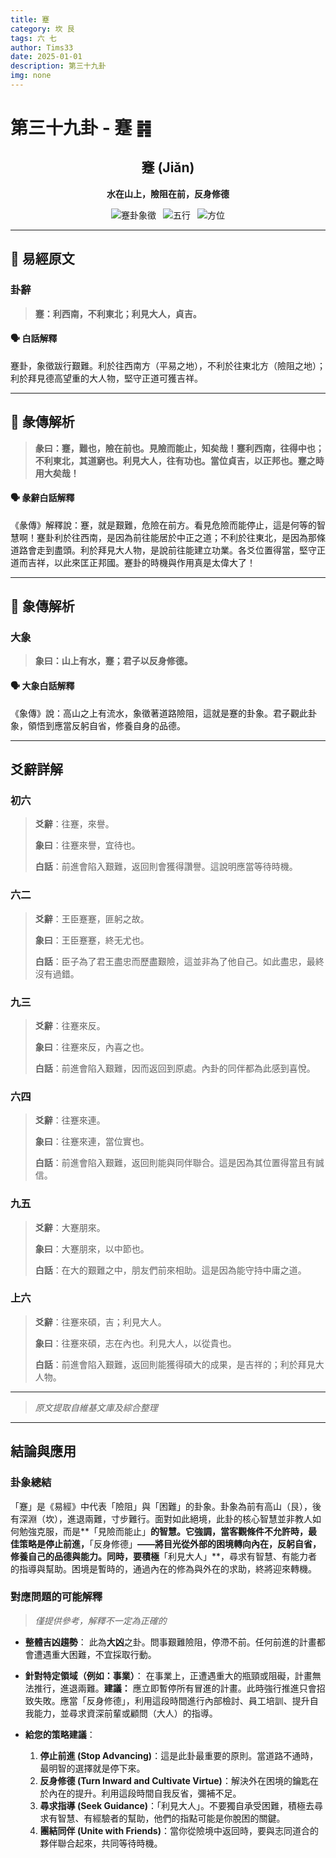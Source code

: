 ```yaml
---
title: 蹇
category: 坎 艮
tags: 六 七
author: Tims33
date: 2025-01-01
description: 第三十九卦
img: none
---
```


# 第三十九卦 - 蹇 ䷦

<div align="center">

## 蹇 (Jiǎn)
**水在山上，險阻在前，反身修德**

</div>

<div align="center">

![蹇卦象徵](https://img.shields.io/badge/卦象-蹇-gray?style=for-the-badge)&ensp;
![五行](https://img.shields.io/badge/五行-上水下土-blue?style=for-the-badge)&ensp;
![方位](https://img.shields.io/badge/方位-北｜東北-lightblue?style=for-the-badge)

</div>

---

## 📜 易經原文

### 卦辭

> **蹇：利西南，不利東北；利見大人，貞吉。**

#### 🗣️ 白話解釋
蹇卦，象徵跋行艱難。利於往西南方（平易之地），不利於往東北方（險阻之地）；利於拜見德高望重的大人物，堅守正道可獲吉祥。

---

## 📖 彖傳解析

> **彖曰：蹇，難也，險在前也。見險而能止，知矣哉！蹇利西南，往得中也；不利東北，其道窮也。利見大人，往有功也。當位貞吉，以正邦也。蹇之時用大矣哉！**

#### 🗣️ 彖辭白話解釋
《彖傳》解釋說：蹇，就是艱難，危險在前方。看見危險而能停止，這是何等的智慧啊！蹇卦利於往西南，是因為前往能居於中正之道；不利於往東北，是因為那條道路會走到盡頭。利於拜見大人物，是說前往能建立功業。各爻位置得當，堅守正道而吉祥，以此來匡正邦國。蹇卦的時機與作用真是太偉大了！

---

## 🎯 象傳解析

### 大象

> **象曰：山上有水，蹇；君子以反身修德。**

#### 🗣️ 大象白話解釋
《象傳》說：高山之上有流水，象徵著道路險阻，這就是蹇的卦象。君子觀此卦象，領悟到應當反躬自省，修養自身的品德。

---

## 爻辭詳解

### 初六

> **爻辭**：往蹇，來譽。
>
> **象曰**：往蹇來譽，宜待也。
>
> **白話**：前進會陷入艱難，返回則會獲得讚譽。這說明應當等待時機。

### 六二

> **爻辭**：王臣蹇蹇，匪躬之故。
>
> **象曰**：王臣蹇蹇，終无尤也。
>
> **白話**：臣子為了君王盡忠而歷盡艱險，這並非為了他自己。如此盡忠，最終沒有過錯。

### 九三

> **爻辭**：往蹇來反。
>
> **象曰**：往蹇來反，內喜之也。
>
> **白話**：前進會陷入艱難，因而返回到原處。內卦的同伴都為此感到喜悅。

### 六四

> **爻辭**：往蹇來連。
>
> **象曰**：往蹇來連，當位實也。
>
> **白話**：前進會陷入艱難，返回則能與同伴聯合。這是因為其位置得當且有誠信。

### 九五

> **爻辭**：大蹇朋來。
>
> **象曰**：大蹇朋來，以中節也。
>
> **白話**：在大的艱難之中，朋友們前來相助。這是因為能守持中庸之道。

### 上六

> **爻辭**：往蹇來碩，吉；利見大人。
>
> **象曰**：往蹇來碩，志在內也。利見大人，以從貴也。
>
> **白話**：前進會陷入艱難，返回則能獲得碩大的成果，是吉祥的；利於拜見大人物。

---
> *原文提取自維基文庫及綜合整理*
---

## 結論與應用

### 卦象總結
「蹇」是《易經》中代表「險阻」與「困難」的卦象。卦象為前有高山（艮），後有深淵（坎），進退兩難，寸步難行。面對如此絕境，此卦的核心智慧並非教人如何勉強克服，而是**「見險而能止」**的智慧。它強調，當客觀條件不允許時，最佳策略是停止前進，**「反身修德」**——將目光從外部的困境轉向內在，反躬自省，修養自己的品德與能力。同時，要積極**「利見大人」**，尋求有智慧、有能力者的指導與幫助。困境是暫時的，通過內在的修為與外在的求助，終將迎來轉機。

### 對應問題的可能解釋
> *僅提供參考，解釋不一定為正確的*

* **整體吉凶趨勢**：
    此為**大凶**之卦。問事艱難險阻，停滯不前。任何前進的計畫都會遭遇重大困難，不宜採取行動。

* **針對特定領域（例如：事業）**：
    在事業上，正遭遇重大的瓶頸或阻礙，計畫無法推行，進退兩難。**建議：** 應立即暫停所有冒進的計畫。此時強行推進只會招致失敗。應當「反身修德」，利用這段時間進行內部檢討、員工培訓、提升自我能力，並尋求資深前輩或顧問（大人）的指導。

* **給您的策略建議**：
    1.  **停止前進 (Stop Advancing)**：這是此卦最重要的原則。當道路不通時，最明智的選擇就是停下來。
    2.  **反身修德 (Turn Inward and Cultivate Virtue)**：解決外在困境的鑰匙在於內在的提升。利用這段時間自我反省，彌補不足。
    3.  **尋求指導 (Seek Guidance)**：「利見大人」。不要獨自承受困難，積極去尋求有智慧、有經驗者的幫助，他們的指點可能是你脫困的關鍵。
    4.  **團結同伴 (Unite with Friends)**：當你從險境中返回時，要與志同道合的夥伴聯合起來，共同等待時機。